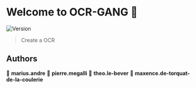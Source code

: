 # Welcome to OCR-GANG 👋
![Version](https://img.shields.io/badge/version-0-blue.svg?cacheSeconds=2592000)

> Create a OCR

## Authors

👤 **marius.andre**
👤 **pierre.megalli**
👤 **theo.le-bever**
👤 **maxence.de-torquat-de-la-coulerie**
